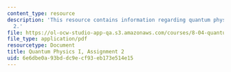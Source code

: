 ```yaml
---
content_type: resource
description: 'This resource contains information regarding quantum physics: Assignment
  2.'
file: https://ol-ocw-studio-app-qa.s3.amazonaws.com/courses/8-04-quantum-physics-i-spring-2016/6e6dbe0a93bddc9ecf93eb173e514e15_MIT8_04S16_ps2_2016.pdf
file_type: application/pdf
resourcetype: Document
title: Quantum Physics I, Assignment 2
uid: 6e6dbe0a-93bd-dc9e-cf93-eb173e514e15
---
```

